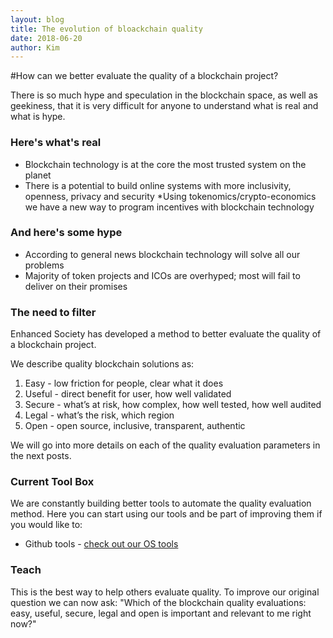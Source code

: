 ```yaml
---
layout: blog
title: The evolution of bloackchain quality
date: 2018-06-20
author: Kim
---
```


#How can we better evaluate the quality of a blockchain project?

There is so much hype and speculation in the blockchain space, as well as geekiness, that it is very difficult for anyone to understand what is real and what is hype.

### Here's what's real

* Blockchain technology is at the core the most trusted system on the planet
* There is a potential to build online systems with more inclusivity, openness, privacy and security
*Using tokenomics/crypto-economics we have a new way to program incentives with blockchain technology

### And here's some hype

* According to general news blockchain technology will solve all our problems
* Majority of token projects and ICOs are overhyped; most will fail to deliver on their promises

### The need to filter

Enhanced Society has developed a method to better evaluate the quality of a blockchain project.

We describe quality blockchain solutions as:

1. Easy - low friction for people, clear what it does
2. Useful - direct benefit for user, how well validated
3. Secure - what’s at risk, how complex, how well tested, how well audited
4. Legal - what’s the risk, which region
5. Open - open source, inclusive, transparent, authentic 

We will go into more details on each of the quality evaluation parameters in the next posts.

### Current Tool Box

We are constantly building better tools to automate the quality evaluation method. Here you can start using our tools and be part of improving them if you would like to:
* Github tools - [check out our OS tools](https://github.com/enhancedsociety)


### Teach
This is the best way to help others evaluate quality. To improve our original question we can now ask: 
"Which of the blockchain quality evaluations: easy, useful, secure, legal and open is important and relevant to me right now?"
